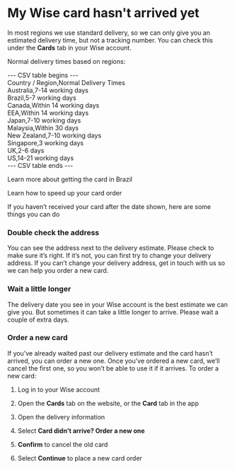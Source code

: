 # My Wise card hasn't arrived yet

In most regions we use standard delivery, so we can only give you an estimated delivery time, but not a tracking number. You can check this under the **Cards** tab in your Wise account.

Normal delivery times based on regions: 


--- CSV table begins ---  
Country / Region,Normal Delivery Times  
Australia,7-14 working days  
Brazil,5-7 working days  
Canada,Within 14 working days  
EEA,Within 14 working days  
Japan,7-10 working days  
Malaysia,Within 30 days  
New Zealand,7-10 working days  
Singapore,3 working days  
UK,2-6 days  
US,14-21 working days  
--- CSV table ends ---  


Learn more about getting the card in Brazil

Learn how to speed up your card order

If you haven’t received your card after the date shown, here are some things you can do

### Double check the address

You can see the address next to the delivery estimate. Please check to make sure it’s right. If it’s not, you can first try to change your delivery address. If you can’t change your delivery address, get in touch with us so we can help you order a new card.

### Wait a little longer

The delivery date you see in your Wise account is the best estimate we can give you. But sometimes it can take a little longer to arrive. Please wait a couple of extra days.

### Order a new card

If you’ve already waited past our delivery estimate and the card hasn’t arrived, you can order a new one. Once you’ve ordered a new card, we’ll cancel the first one, so you won’t be able to use it if it arrives. To order a new card:

  1. Log in to your Wise account

  2. Open the **Cards** tab on the website, or the **Card** tab in the app

  3. Open the delivery information

  4. Select **Card didn’t arrive? Order a new one**

  5.  **Confirm** to cancel the old card

  6. Select **Continue** to place a new card order